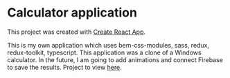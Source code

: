 # Calculator application

This project was created with [Create React App](https://github.com/facebook/create-react-app).


This is my own application which uses bem-css-modules, sass, redux, redux-toolkit, typescript. This application was a clone of a Windows calculator. In the future, I am going to add animations and connect Firebase to save the results. Project to view [here](https://gleeful-faloodeh-8f2ab0.netlify.app/).
